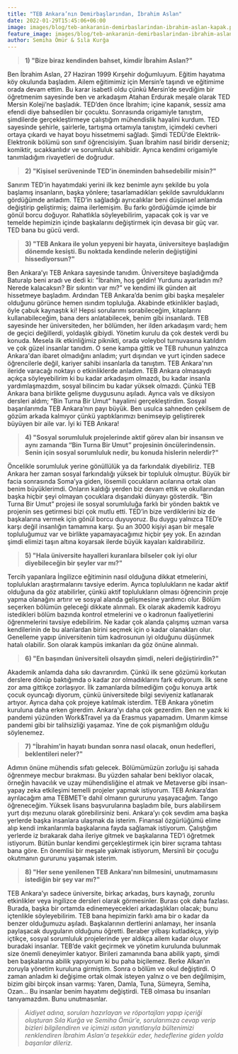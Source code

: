 ```yaml
---
title: "TEB Ankara’nın Demirbaşlarından, İbrahim Aslan"
date: 2022-01-29T15:45:06+06:00
image: images/blog/teb-ankaranin-demirbaslarindan-ibrahim-aslan-kapak.png
feature_image: images/blog/teb-ankaranin-demirbaslarindan-ibrahim-aslan.png
author: Semiha Ömür & Sıla Kurğa
---
```


> **1) "Bize biraz kendinden bahset, kimdir İbrahim Aslan?"**

Ben İbrahim Aslan, 27 Haziran 1999 Kırşehir doğumluyum. Eğitim hayatıma köy okulunda başladım. Ailem eğitimimiz için Mersin’e taşındı ve eğitimime orada devam ettim. Bu karar isabetli oldu çünkü Mersin’de sevdiğim bir öğretmenim sayesinde ben ve arkadaşım Atahan Erdurak meşale olarak TED Mersin Koleji’ne başladık. TED’den önce İbrahim; içine kapanık, sessiz ama efendi diye bahsedilen bir çocuktu. Sonrasında origamiyle tanıştım, şimdilerde gerçekleştirmeye çalıştığım mühendislik hayalini kurdum. TED sayesinde şehirle, şairlerle, tartışma ortamıyla tanıştım, içimdeki cevheri ortaya çıkardı ve hayat boyu hissetmemi sağladı. Şimdi TEDÜ’de Elektrik-Elektronik bölümü son sınıf öğrencisiyim. Şuan İbrahim nasıl biridir derseniz; komiktir, sıcakkanlıdır ve sorumluluk sahibidir. Ayrıca kendimi origamiyle tanımladığım rivayetleri de doğrudur.

> **2) "Kişisel serüveninde TED’in öneminden bahsedebilir misin?"**

Sanırım TED’in hayatımdaki yerini ilk kez benimle aynı şekilde bu yola başlamış insanların, başka yönlere; tasarlamadıkları şekilde savrulduklarını gördüğümde anladım. TED’in sağladığı ayrıcalıklar beni düşünsel anlamda değiştirip geliştirmiş; daima ilerlemişim. Bu farkı gördüğümde içimde bir gönül borcu doğuyor. Rahatlıkla söyleyebilirim, yapacak çok iş var ve temelde hepimizin içinde başkalarını değiştirmek için devasa bir güç var. TED bana bu gücü verdi.

> **3) "TEB Ankara ile yolun yepyeni bir hayata, üniversiteye başladığın dönemde kesişti. Bu noktada kendinde nelerin değiştiğini hissediyorsun?"**

Ben Ankara’yı TEB Ankara sayesinde tanıdım. Üniversiteye başladığımda Baturalp beni aradı ve dedi ki: ”İbrahim, hoş geldin! Yurdunu ayarladın mı? Nerede kalacaksın? Bir sıkıntın var mı?” ve kendimi ilk günden ait hissetmeye başladım. Ardından TEB Ankara’da benim gibi başka meşaleler olduğunu görünce hemen ısındım topluluğa. Akabinde etkinlikler başladı, öyle çabuk kaynaştık ki! Hepsi sorularımı sorabileceğim, kitaplarını kullanabileceğim, bana ders anlatabilecek, benim gibi insanlardı. TEB sayesinde her üniversiteden, her bölümden, her ilden arkadaşım vardı; hem de geçici değillerdi, yoldaşlık gibiydi. Yönetim kurulu da çok destek verdi bu konuda. Mesela ilk etkinliğimiz piknikti, orada voleybol turnuvasına katıldım ve çok güzel insanlar tanıdım. O sene kampa gittik ve TEB ruhunun yalnızca Ankara'dan ibaret olmadığını anladım; yurt dışından ve yurt içinden sadece öğrencilerle değil, kariyer sahibi insanlarla da tanıştım. TEB Ankara'nın ileride varacağı noktayı o etkinliklerde anladım. TEB Ankara olmasaydı açıkça söyleyebilirim ki bu kadar arkadaşım olmazdı, bu kadar insanla yardımlaşmazdım, sosyal bilincim bu kadar yüksek olmazdı. Çünkü TEB Ankara bana birlikte gelişme duygusunu aşıladı. Ayrıca vals ve diksiyon dersleri aldım; “Bin Turna Bir Umut” hayalimi gerçekleştirdim. Sosyal başarılarımda TEB Ankara’nın payı büyük. Ben usulca sahneden çekilsem de gözüm arkada kalmıyor çünkü yaptıklarımızı benimseyip geliştirerek büyüyen bir aile var. İyi ki TEB Ankara!

> **4) "Sosyal sorumluluk projelerinde aktif görev alan bir insansın ve aynı zamanda “Bin Turna Bir Umut” projesinin öncülerindensin. Senin için sosyal sorumluluk nedir, bu konuda hislerin nelerdir?"**

Öncelikle sorumluluk yerine gönüllülük ya da farkındalık diyebiliriz. TEB Ankara her zaman sosyal farkındalığı yüksek bir topluluk olmuştur. Büyük bir facia sonrasında Soma’ya giden, lösemili çocukların acılarına ortak olan benim büyüklerimdi. Onların kaldığı yerden biz devam ettik ve okullarından başka hiçbir şeyi olmayan çocuklara dışarıdaki dünyayı gösterdik. “Bin Turna Bir Umut” projesi ile sosyal sorumluluğa farklı bir yönden baktık ve projenin ses getirmesi bizi çok mutlu etti. TED’in bize verdiklerini biz de başkalarına vermek için gönül borcu duyuyoruz. Bu duygu yalnızca TED’e karşı değil insanlığın tamamına karşı. Şu an 3000 kişiyi aşan bir meşale topluluğumuz var ve birlikte yapamayacağımız hiçbir şey yok. En azından şimdi elimizi taşın altına koyarsak ilerde büyük kayaları kaldırabiliriz. 

> **5) "Hala üniversite hayalleri kuranlara bilseler çok iyi olur diyebileceğin bir şeyler var mı?"**

Tercih yapanlara İngilizce eğitiminin nasıl olduğuna dikkat etmelerini, toplulukları araştırmalarını tavsiye ederim. Ayrıca toplulukların ne kadar aktif olduğuna da göz atabilirler, çünkü aktif toplulukların olması öğrencinin proje yapma olanağını artırır ve sosyal alanda gelişmesine yardımcı olur. Bölüm seçerken bölümün geleceği dikkate alınmalı. Ek olarak akademik kadroyu istedikleri bölüm bazında kontrol etmelerini ve o kadronun faaliyetlerini öğrenmelerini tavsiye edebilirim. Ne kadar çok alanda çalışmış uzman varsa kendilerinin de bu alanlardan birini seçmek için o kadar olanakları olur. Genelleme yapıp üniversitenin tüm kadrosunun iyi olduğunu düşünmek hatalı olabilir. Son olarak kampüs imkanları da göz önüne alınmalı. 

> **6) "En başından üniversiteli olsaydın şimdi, neleri değiştirirdin?"** 

Akademik anlamda daha sıkı davranırdım. Çünkü ilk sene gözümü korkutan derslere dönüp baktığımda o kadar zor olmadıklarını fark ediyorum. İlk sene zor ama gittikçe zorlaşıyor. İlk zamanlarda bilmediğim çoğu konuya artık çocuk oyuncağı diyorum, çünkü üniversitede bilgi seviyeniz katlanarak artıyor. Ayrıca daha çok projeye katılmak isterdim. TEB Ankara yönetim kuruluna daha erken girerdim. Ankara’yı daha çok gezerdim. Ben ne yazık ki pandemi yüzünden Work&Travel ya da Erasmus yapamadım. Umarım kimse pandemi gibi bir talihsizliği yaşamaz. Yine de çok pişmanlığım olduğu söylenemez.

> **7) "İbrahim’in hayatı bundan sonra nasıl olacak, onun hedefleri, beklentileri neler?"**

Adımın önüne mühendis sıfatı gelecek. Bölümümüzün zorluğu işi sahada öğrenmeye mecbur bırakması. Bu yüzden sahalar beni bekliyor olacak, örneğin havacılık ve uzay mühendisliğine el atmak ve Metaverse gibi insan-yapay zeka etkileşimi temelli projeler yapmak istiyorum. TEB Ankara’dan ayrılacağım ama TEBMET’e dahil olmanın gururunu yaşayacağım. Tango öğreneceğim. Yüksek lisans başvurularına başladım bile, burs alabilirsem yurt dışı mezunu olarak görebilirsiniz beni. Ankara’yı çok sevdim ama başka yerlerde başka insanlara ulaşmak da isterim. Finansal özgürlüğümü elime alıp kendi imkanlarımla başkalarına fayda sağlamak istiyorum. Çalıştığım yerlerde iz bırakarak daha ileriye gitmek ve başkalarına TED’i öğretmek istiyorum. Bütün bunlar kendimi gerçekleştirmek için birer sıçrama tahtası bana göre.  En önemlisi bir meşale yakmak istiyorum, Mersinli bir çocuğu okutmanın gururunu yaşamak isterim.  

> **8) "Her sene yenilenen TEB Ankara'nın bilmesini, unutmamasını istediğin bir şey var mı?"**

TEB Ankara’yı sadece üniversite, birkaç arkadaş, burs kaynağı, zorunlu etkinlikler veya ingilizce dersleri olarak görmesinler. Burası çok daha fazlası. Burada, başka bir ortamda edinemeyecekleri arkadaşlıkları olacak; bunu içtenlikle söyleyebilirim. TEB bana hepimizin farklı ama bir o kadar da benzer olduğumuzu aşıladı. Başkalarının dertlerini anlamayı, her insanla paylaşacak duyguların olduğunu öğretti. Beraber yılbaşı kutladıkça, yiyip içtikçe, sosyal sorumluluk projelerinde yer aldıkça ailem kadar oluyor buradaki insanlar. TEB’de vakit geçirmek ve yönetim kurulunda bulunmak size önemli deneyimler katıyor. Birileri zamanında bana abilik yaptı, şimdi ben başkalarına abilik yapıyorum ki bu paha biçilemez. Berke Alkan’ın zoruyla yönetim kuruluna girmiştim. Sonra o bölüm ve okul değiştirdi. O zaman anladım ki değişime ortak olmak isteyen yalnız o ve ben değilmişim, bizim gibi birçok insan varmış: Yaren, Damla, Tuna, Sümeyra, Semiha, Ozan… Bu insanlar benim hayatımı değiştirdi. TEB olmasa bu insanları tanıyamazdım. Bunu unutmasınlar.

> *Aidiyet adına, soruları hazırlayan ve röportajları yapıp içeriği oluşturan Sıla Kurğa ve Semiha Ömür’e, sorularımıza cevap verip bizleri bilgilendiren ve içimizi ısıtan yanıtlarıyla bültenimizi renklendiren İbrahim Aslan'a teşekkür eder, hedeflerine giden yolda başarılar dileriz.*
